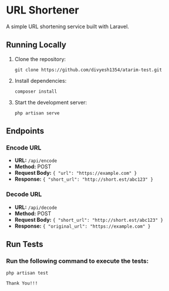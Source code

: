 # URL Shortener

A simple URL shortening service built with Laravel.

## Running Locally
1. Clone the repository:
   ```
   git clone https://github.com/divyesh1354/atarim-test.git
2. Install dependencies:
    ```
    composer install
2. Start the development server:
    ```
    php artisan serve
## Endpoints

### Encode URL
- **URL:** `/api/encode`
- **Method:** POST
- **Request Body:** `{ "url": "https://example.com" }`
- **Response:** `{ "short_url": "http://short.est/abc123" }`

### Decode URL
- **URL:** `/api/decode`
- **Method:** POST
- **Request Body:** `{ "short_url": "http://short.est/abc123" }`
- **Response:** `{ "original_url": "https://example.com" }`


## Run Tests

### Run the following command to execute the tests:
    php artisan test

```
Thank You!!!
